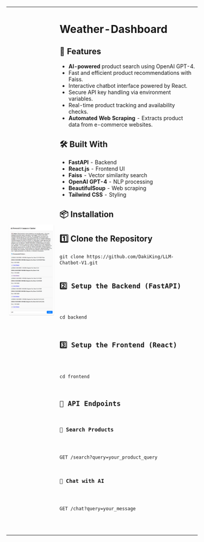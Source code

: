 <table>
    <tr>
        <td><img src="https://github.com/DakiKing/LLM-Chatbot-V1/blob/main/chat.png?raw=true" width="300px">
        </td>
        <td>
            <h1>Weather-Dashboard</h1>
   
<h2>🚀 Features</h2>
        <ul>
            <li><strong>AI-powered</strong> product search using OpenAI GPT-4.</li>
            <li>Fast and efficient product recommendations with Faiss.</li>
            <li>Interactive chatbot interface powered by React.</li>
            <li>Secure API key handling via environment variables.</li>
            <li>Real-time product tracking and availability checks.</li>
            <li><strong>Automated Web Scraping</strong> - Extracts product data from e-commerce websites.</li>
        </ul>
<h2>🛠 Built With</h2>
        <ul>
            <li><strong>FastAPI</strong> - Backend</li>
            <li><strong>React.js</strong> - Frontend UI</li>
            <li><strong>Faiss</strong> - Vector similarity search</li>
            <li><strong>OpenAI GPT-4</strong> - NLP processing</li>
            <li><strong>BeautifulSoup</strong> - Web scraping</li>
            <li><strong>Tailwind CSS</strong> - Styling</li>
        </ul>

<h2>📦 Installation</h2>
<h2>1️⃣ Clone the Repository</h3>
    <pre><code>git clone https://github.com/DakiKing/LLM-Chatbot-V1.git
      
<h2>2️⃣ Setup the Backend (FastAPI)</h3>
    <p>cd backend</p>
<h2>3️⃣ Setup the Frontend (React)</h3>
    <p>cd frontend</p>
<h2>📡 API Endpoints</h2>
<h3>🔹 Search Products</h3>
    <p>GET /search?query=your_product_query</p>  
<h3>🔹 Chat with AI</h3>
    <p>GET /chat?query=your_message</p>
        
</td>
 </tr>
</table>
